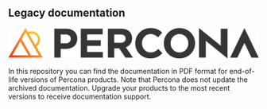 ## Legacy documentation

![Percona logo](docs/_images/percona-logo-color.png)

In this repository you can find the documentation in PDF format for end-of-life versions of Percona products. Note that Percona does not update the archived documentation. Upgrade your products to the most recent versions to receive documentation support.